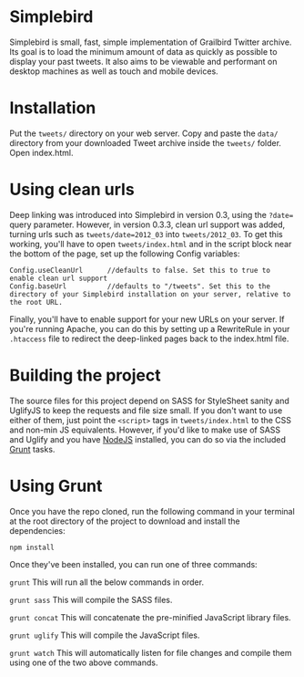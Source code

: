 # Simplebird
Simplebird is small, fast, simple implementation of Grailbird Twitter archive. Its goal is to load the minimum amount of data as quickly as possible to display your past tweets. It also aims to be viewable and performant on desktop machines as well as touch and mobile devices.

# Installation
Put the `tweets/` directory on your web server. Copy and paste the `data/` directory from your downloaded Tweet archive inside the `tweets/` folder. Open index.html.

# Using clean urls
Deep linking was introduced into Simplebird in version 0.3, using the `?date=` query parameter. However, in version 0.3.3, clean url support was added, turning urls such as `tweets/date=2012_03` into `tweets/2012_03`. To get this working, you'll have to open `tweets/index.html` and in the script block near the bottom of the page, set up the following Config variables:

<pre><code>Config.useCleanUrl      //defaults to false. Set this to true to enable clean url support
Config.baseUrl          //defaults to "/tweets". Set this to the directory of your Simplebird installation on your server, relative to the root URL.</code></pre>

Finally, you'll have to enable support for your new URLs on your server. If you're running Apache, you can do this by setting up a RewriteRule in your `.htaccess` file to redirect the deep-linked pages back to the index.html file.

# Building the project
The source files for this project depend on SASS for StyleSheet sanity and UglifyJS to keep the requests and file size small. If you don't want to use either of them, just point the `<script>` tags in `tweets/index.html` to the CSS and non-min JS equivalents. However, if you'd like to make use of SASS and Uglify and you have [NodeJS](http://nodejs.org/) installed, you can do so via the included [Grunt](http://gruntjs.com) tasks.

# Using Grunt
Once you have the repo cloned, run the following command in your terminal at the root directory of the project to download and install the dependencies:

 `npm install`

 Once they've been installed, you can run one of three commands: 

 `grunt`
 This will run all the below commands in order.

 `grunt sass` 
 This will compile the SASS files.

 `grunt concat`
 This will concatenate the pre-minified JavaScript library files.

 `grunt uglify` 
 This will compile the JavaScript files.

 `grunt watch` 
 This will automatically listen for file changes and compile them using one of the two above commands.